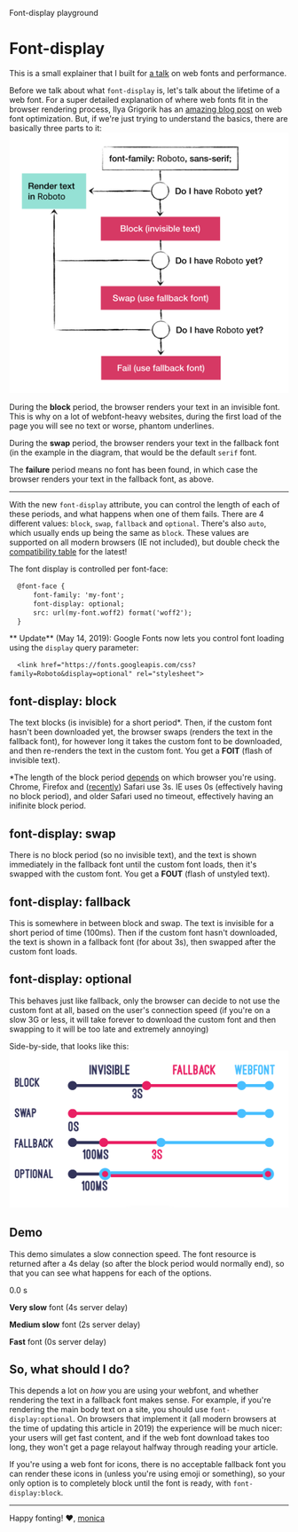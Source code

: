 Font-display playground

#  Font-display

This is a small explainer that I built for [a talk](https://vimeo.com/241111413) on web fonts and performance.

Before we talk about what `font-display` is, let's talk about the lifetime of a web font. For a super detailed explanation of where web fonts fit in the browser rendering process, Ilya Grigorik has an [amazing blog post](https://developers.google.com/web/fundamentals/performance/optimizing-content-efficiency/webfont-optimization#webfonts_and_the_critical_rendering_path) on web font optimization. But, if we're just trying to understand the basics, there are basically three parts to it: ![be746fa6-6ce9-423d-b9a3-684949adc8d5/Screen Shot 2017-09-13 at 1.39.35 PM.png](../_resources/0ed16a5a2d8522dea2bb744d82daf9eb.png)

During the **block** period, the browser renders your text in an invisible font. This is why on a lot of webfont-heavy websites, during the first load of the page you will see no text or worse, phantom underlines.

During the **swap** period, the browser renders your text in the fallback font (in the example in the diagram, that would be the default `serif` font.

The **failure** period means no font has been found, in which case the browser renders your text in the fallback font, as above.

* * *

With the new `font-display` attribute, you can control the length of each of these periods, and what happens when one of them fails. There are 4 different values: `block`, `swap`, `fallback` and `optional`. There's also `auto`, which usually ends up being the same as `block`. These values are supported on all modern browsers (IE not included), but double check the [compatibility table](https://developer.mozilla.org/en-US/docs/Web/CSS/@font-face/font-display#Browser_compatibility) for the latest!

The font display is controlled per font-face:

	  @font-face {
	      font-family: 'my-font';
	      font-display: optional;
	      src: url(my-font.woff2) format('woff2');
	  }

 ** Update** (May 14, 2019): Google Fonts now lets you control font loading using the `display` query parameter:

	  <link href="https://fonts.googleapis.com/css?family=Roboto&display=optional" rel="stylesheet">

## font-display: block

The text blocks (is invisible) for a short period*. Then, if the custom font hasn't been downloaded yet, the browser swaps (renders the text in the fallback font), for however long it takes the custom font to be downloaded, and then re-renders the text in the custom font. You get a **FOIT** (flash of invisible text).

*The length of the block period [depends](https://tabatkins.github.io/specs/css-font-display/#intro) on which browser you're using. Chrome, Firefox and ([recently](https://webkit.org/blog/6643/improved-font-loading/)) Safari use 3s. IE uses 0s (effectively having no block period), and older Safari used no timeout, effectively having an inifinite block period.

## font-display: swap

There is no block period (so no invisible text), and the text is shown immediately in the fallback font until the custom font loads, then it's swapped with the custom font. You get a **FOUT** (flash of unstyled text).

## font-display: fallback

This is somewhere in between block and swap. The text is invisible for a short period of time (100ms). Then if the custom font hasn't downloaded, the text is shown in a fallback font (for about 3s), then swapped after the custom font loads.

## font-display: optional

This behaves just like fallback, only the browser can decide to not use the custom font at all, based on the user's connection speed (if you're on a slow 3G or less, it will take forever to download the custom font and then swapping to it will be too late and extremely annoying)

Side-by-side, that looks like this: ![be746fa6-6ce9-423d-b9a3-684949adc8d5/Screen Shot 2017-11-14 at 2.49.37 PM.png](../_resources/0d74305aaaf89a6afcae364ccb973b25.png)

##  Demo

This demo simulates a slow connection speed. The font resource is returned after a 4s delay (so after the block period would normally end), so that you can see what happens for each of the options.

0.0
s

 **Very slow** font (4s server delay)

 **Medium slow** font (2s server delay)

 **Fast** font (0s server delay)

##  So, what should I do?

This depends a lot on *how* you are using your webfont, and whether rendering the text in a fallback font makes sense. For example, if you're rendering the main body text on a site, you should use `font-display:optional`. On browsers that implement it (all modern browsers at the time of updating this article in 2019) the experience will be much nicer: your users will get fast content, and if the web font download takes too long, they won't get a page relayout halfway through reading your article.

If you're using a web font for icons, there is no acceptable fallback font you can render these icons in (unless you're using emoji or something), so your only option is to completely block until the font is ready, with `font-display:block`.

* * *

Happy fonting! ❤️, [monica](https://twitter.com/notwaldorf)